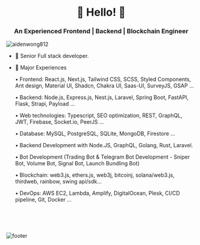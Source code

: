 <h1 align="center">👋 Hello! 👋</h1>
<h3 align="center">An Experienced Frontend | Backend | Blockchain Engineer</h3>

<p align="left"> <img src="https://komarev.com/ghpvc/?username=aidenwong812&label=Profile%20views&color=0e75b6&style=flat" alt="aidenwong812" /> </p>

- 🌱 Senior Full stack developer.

- 🌱 Major Experiences

    • Frontend: React.js, Next.js, Tailwind CSS, SCSS, Styled Components, Ant design, Material UI, Shadcn, Chakra UI, Saas-UI, SurveyJS, GSAP ...
  
    • Backend: Node.js, Express.js, Nest.js, Laravel, Spring Boot, FastAPI, Flask, Strapi, Payload ...

    • Web technologies: Typescript, SEO optimization, REST, GraphQL, JWT, Firebase, Socket.io, PeerJS ...

    • Database: MySQL, PostgreSQL, SQLite, MongoDB, Firestore ...
  
    • Backend Development with Node.JS, GraphQL, Golang, Rust, Laravel.
  
    • Bot Development (Trading Bot & Telegram Bot Development - Sniper Bot, Volume Bot, Signal Bot, Launch Bundling Bot)

    • Blockchain: web3.js, ethers.js, web3j, bitcoinj, solana/web3.js, thirdweb, rainbow, swing api/sdk...

    • DevOps: AWS EC2, Lambda, Amplify, DigitalOcean, Plesk, CI/CD pipeline, Git, Docker ...


<br><br>
<br>

![footer](https://github.com/aidenwong812/aidenwong812/blob/main/footer.jpg)
